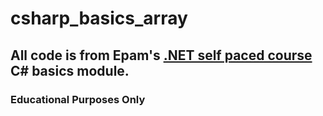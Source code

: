 # csharp_basics_array

## All code is from Epam's [.NET self paced course](https://training.epam.com/en/training/3508) C# basics module.
### Educational Purposes Only
